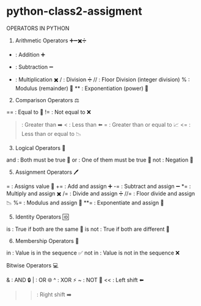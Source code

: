 # python-class2-assigment

OPERATORS IN PYTHON

1. Arithmetic Operators  ➕➖✖️➗

+ : Addition ➕
- : Subtraction ➖
* : Multiplication ✖️
/ : Division ➗
// : Floor Division (integer division)
% : Modulus (remainder) 🔢
** : Exponentiation (power) 💪

2. Comparison Operators ⚖️
   
== : Equal to 🤝
!= : Not equal to ❌
> : Greater than ➡️
< : Less than ⬅️
>= : Greater than or equal to 📈
<= : Less than or equal to 📉

3. Logical Operators 🤔

and : Both must be true 🔄
or : One of them must be true 🔗
not : Negation 🚫

5. Assignment Operators 🖊️

   
= : Assigns value 💾
+= : Add and assign ➕
-= : Subtract and assign ➖
*= : Multiply and assign ✖️
/= : Divide and assign ➗
//= : Floor divide and assign 📉
%= : Modulus and assign 🔢
**= : Exponentiate and assign 💪

5. Identity Operators 🆔

is : True if both are the same 👫
is not : True if both are different 🚫

6. Membership Operators 🔑
   
in : Value is in the sequence ✅
not in : Value is not in the sequence ❌

Bitwise Operators 💻

& : AND 🔒
| : OR 🌐
^ : XOR ⚡
~ : NOT 🚫
<< : Left shift ⬅️
>> : Right shift ➡️

